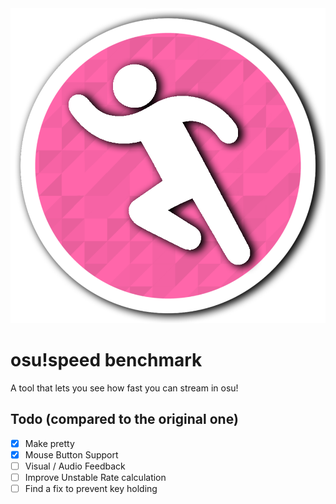 <div style="text-align:center"><img src="images/speedbenchmarklogo.png"></div>

# osu!speed benchmark
A tool that lets you see how fast you can stream in osu!

## Todo (compared to the original one)
- [x] Make pretty
- [x] Mouse Button Support
- [ ] Visual / Audio Feedback 
- [ ] Improve Unstable Rate calculation
- [ ] Find a fix to prevent key holding 